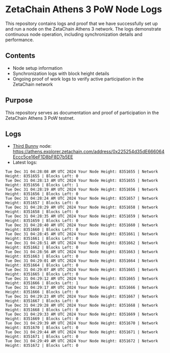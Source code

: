 # ZetaChain Athens 3 PoW Node Logs
This repository contains logs and proof that we have successfully set up and run a node on the ZetaChain Athens 3 network. The logs demonstrate continuous node operation, including synchronization details and performance.

## Contents
- Node setup information
- Synchronization logs with block height details
- Ongoing proof of work logs to verify active participation in the ZetaChain network

## Purpose
This repository serves as documentation and proof of participation in the ZetaChain Athens 3 PoW testnet.

## Logs

- [Third Bunny](https://thirdbunny.xyz/) node: https://athens.explorer.zetachain.com/address/0x225254d35dE666064Eccc5ce16eF1D8bF8D7b5EE
- Latest logs:
```
Tue Dec 31 04:28:08 AM UTC 2024 Your Node Height: 8351655 | Network Height: 8351655 | Blocks Left: 0
Tue Dec 31 04:28:13 AM UTC 2024 Your Node Height: 8351655 | Network Height: 8351656 | Blocks Left: 1
Tue Dec 31 04:28:19 AM UTC 2024 Your Node Height: 8351656 | Network Height: 8351656 | Blocks Left: 0
Tue Dec 31 04:28:24 AM UTC 2024 Your Node Height: 8351657 | Network Height: 8351657 | Blocks Left: 0
Tue Dec 31 04:28:29 AM UTC 2024 Your Node Height: 8351658 | Network Height: 8351658 | Blocks Left: 0
Tue Dec 31 04:28:35 AM UTC 2024 Your Node Height: 8351659 | Network Height: 8351659 | Blocks Left: 0
Tue Dec 31 04:28:40 AM UTC 2024 Your Node Height: 8351660 | Network Height: 8351660 | Blocks Left: 0
Tue Dec 31 04:28:45 AM UTC 2024 Your Node Height: 8351661 | Network Height: 8351661 | Blocks Left: 0
Tue Dec 31 04:28:51 AM UTC 2024 Your Node Height: 8351662 | Network Height: 8351662 | Blocks Left: 0
Tue Dec 31 04:28:56 AM UTC 2024 Your Node Height: 8351663 | Network Height: 8351663 | Blocks Left: 0
Tue Dec 31 04:29:01 AM UTC 2024 Your Node Height: 8351664 | Network Height: 8351664 | Blocks Left: 0
Tue Dec 31 04:29:07 AM UTC 2024 Your Node Height: 8351665 | Network Height: 8351665 | Blocks Left: 0
Tue Dec 31 04:29:12 AM UTC 2024 Your Node Height: 8351665 | Network Height: 8351666 | Blocks Left: 1
Tue Dec 31 04:29:17 AM UTC 2024 Your Node Height: 8351666 | Network Height: 8351666 | Blocks Left: 0
Tue Dec 31 04:29:23 AM UTC 2024 Your Node Height: 8351667 | Network Height: 8351667 | Blocks Left: 0
Tue Dec 31 04:29:28 AM UTC 2024 Your Node Height: 8351668 | Network Height: 8351668 | Blocks Left: 0
Tue Dec 31 04:29:33 AM UTC 2024 Your Node Height: 8351669 | Network Height: 8351669 | Blocks Left: 0
Tue Dec 31 04:29:39 AM UTC 2024 Your Node Height: 8351670 | Network Height: 8351670 | Blocks Left: 0
Tue Dec 31 04:29:44 AM UTC 2024 Your Node Height: 8351671 | Network Height: 8351671 | Blocks Left: 0
Tue Dec 31 04:29:49 AM UTC 2024 Your Node Height: 8351672 | Network Height: 8351672 | Blocks Left: 0
```
